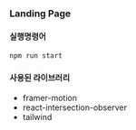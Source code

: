 ### Landing Page

#### 실행명령어

```bash
npm run start
```

#### 사용된 라이브러리

- framer-motion
- react-intersection-observer
- tailwind
